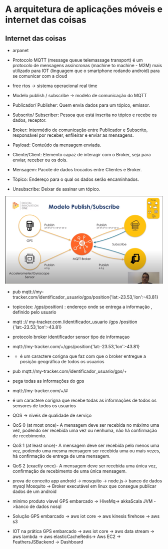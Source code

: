 
# A arquitetura de aplicações móveis e internet das coisas

## Internet das coisas 
- arpanet 
- Protocolo MQTT (message queue telemassage transport)  é um protocolo de mensagens assíncronas (machine to machine - M2M) mais utilizado para IOT (linguagem que o smartphone rodando android) para se comunicar com a cloud 
- free rtos -> sistema operacional real time 
- Modelo publish / subscribe -> modelo de comunicação do MQTT 

 

- Publicador/ Publisher:  Quem envia dados para um tópico, emissor.
- Subscrito/ Subscriber:  Pessoa que está inscrita no tópico e recebe os dados, receptor.
- Broker: Intermédio de comunicação entre Publicador e Subscrito, responsável por receber, enfileirar e enviar as mensagens.
- Payload: Conteúdo da mensagem enviada.
- Cliente/Client: Elemento capaz de interagir com o Broker, seja para enviar, receber ou os dois.
- Mensagem: Pacote de dados trocados entre Clientes e Broker.
- Tópico: Endereço para o qual os dados serão encaminhados.
- Unsubscribe: Deixar de assinar um tópico.


![](https://github.com/luizrosalba/FundamentosdeArquiteturadeSistemas/blob/master/Capturar2.PNG?raw=true)

- pub mqtt://my-tracker.com/identificador_usuario/gps/position{'lat:-23.53,'Ion':-43.81}
- topico(ex: /gps/position) : endereço onde se entrega a informação , definido pelo usuario 

- mqtt     :// my-tracker.com  /identificador_usuario   /gps      /position            {'lat:-23.53,'Ion':-43.81}
- protocolo    broker           identificador           sensor    tipo de informaçao 

- mqtt://my-tracker.com/+/gps/position{'lat:-23.53,'Ion':-43.81}
- + é um caractere corigna que faz com que o broker entregue a posição geográfica de todos os usuarios 
- pub mqtt://my-tracker.com/identificador_usuario/gps/+
- pega todas as informações do gps 
- mqtt://my-tracker.com/+/#
- é um caractere corigna que recebe todas as informações de todos os sensores de todos os usuarios 

- QOS -> niveis de qualidade de serviço 
- QoS 0 (at most once)- A mensagem deve ser recebida no máximo uma vez, podendo ser recebida uma vez ou nenhuma, não há confirmação de recebimento.
- QoS 1 (at least once)- A mensagem deve ser recebida pelo menos uma vez, podendo uma mesma mensagem ser recebida uma ou mais vezes, há confirmação de entrega de uma mensagem.
- QoS 2 (exactly once)- A mensagem deve ser recebida uma única vez, confirmação de recebimento de uma única mensagem.

- prova de conceito 
app android -> mosquito -> node.js-> banco de dados mysql 
Mosquito -> Broker executável em linux que consegue publicar dados de um android 
- minimo produto viavel 
GPS embarcado -> HiveMq-> akkaScala JVM ->banco de dados nosql 
- Solução 
GPS embarcado -> aws iot core -> aws kinesis firehose -> aws s3 
- IOT na prática 
GPS embarcado -> aws iot core -> aws data stream -> aws lambda -> aws elasticCacheRedis-> Aws EC2 -> FeathersJSBackend -> Dashboard



